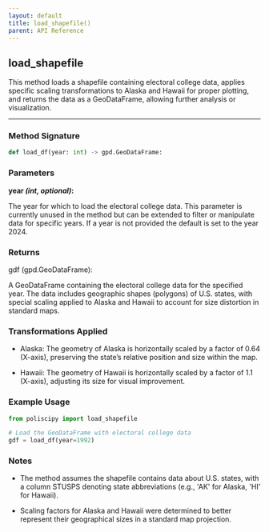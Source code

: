 ```yaml
---
layout: default
title: load_shapefile()
parent: API Reference
---
```


## load_shapefile

This method loads a shapefile containing electoral college data, applies specific scaling transformations to Alaska and Hawaii for proper plotting, and returns the data as a GeoDataFrame, allowing further analysis or visualization.

---

### Method Signature

```python
def load_df(year: int) -> gpd.GeoDataFrame:
```

### Parameters

**year *(int, optional)*:**

The year for which to load the electoral college data. This parameter is currently unused in the method but can be extended to filter or manipulate data for specific years. If a year is not provided the default is set to the year 2024.

### Returns

gdf (gpd.GeoDataFrame):

A GeoDataFrame containing the electoral college data for the specified year. The data includes geographic shapes (polygons) of U.S. states, with special scaling applied to Alaska and Hawaii to account for size distortion in standard maps.

### Transformations Applied

- Alaska: The geometry of Alaska is horizontally scaled by a factor of 0.64 (X-axis), preserving the state’s relative position and size within the map.

- Hawaii: The geometry of Hawaii is horizontally scaled by a factor of 1.1 (X-axis), adjusting its size for visual improvement.

### Example Usage

```python
from poliscipy import load_shapefile

# Load the GeoDataFrame with electoral college data
gdf = load_df(year=1992)
```

### Notes

- The method assumes the shapefile contains data about U.S. states, with a column STUSPS denoting state abbreviations (e.g., 'AK' for Alaska, 'HI' for Hawaii).

- Scaling factors for Alaska and Hawaii were determined to better represent their geographical sizes in a standard map projection.